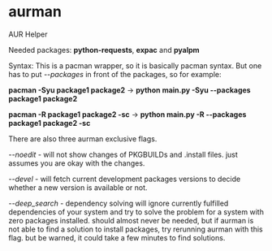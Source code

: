 # aurman
AUR Helper

Needed packages: **python-requests**, **expac** and **pyalpm**

Syntax: This is a pacman wrapper, so it is basically pacman syntax. But one has to put *--packages* in front of the packages,
so for example:

**pacman -Syu package1 package2** -> **python main.py -Syu --packages package1 package2**

**pacman -R package1 package2 -sc** -> **python main.py -R --packages package1 package2 -sc**

There are also three aurman exclusive flags.

*--noedit* - will not show changes of PKGBUILDs and .install files. just assumes you are okay with the changes.

*--devel* - will fetch current development packages versions to decide whether a new version is available or not.

*--deep_search* - dependency solving will ignore currently fulfilled dependencies of your system and try to solve the problem for a system with zero packages installed. should almost never be needed, but if aurman is not able to find a solution to install packages, try rerunning aurman with this flag. but be warned, it could take a few minutes to find solutions.
